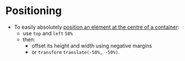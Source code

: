 # Positioning

* To easily absolutely [position an element at the centre of a container](./../../code_examples/2019Q4/0905CID-Centering-an-element-in-container/README.md):
  * use `top` and `left` `50%`
  * then:
    * offset its height and width using negative margins
    * or `transform` `translate(-50%, -50%)`. 

